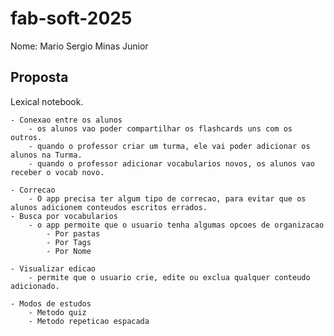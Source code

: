 
# fab-soft-2025

Nome: Mario Sergio Minas Junior


## Proposta

Lexical notebook.

	- Conexao entre os alunos
		- os alunos vao poder compartilhar os flashcards uns com os outros.
		- quando o professor criar um turma, ele vai poder adicionar os alunos na Turma.	
		- quando o professor adicionar vocabularios novos, os alunos vao receber o vocab novo.

	- Correcao
		- O app precisa ter algum tipo de correcao, para evitar que os alunos adicionem conteudos escritos errados.
	- Busca por vocabularios
		- o app permoite que o usuario tenha algumas opcoes de organizacao
			- Por pastas
			- Por Tags
			- Por Nome

	- Visualizar edicao
		- permite que o usuario crie, edite ou exclua qualquer conteudo adicionado.

	- Modos de estudos
		- Metodo quiz
		- Metodo repeticao espacada
